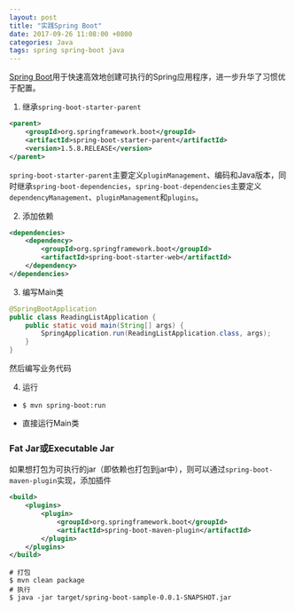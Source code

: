 ```yaml
---
layout: post
title: "实践Spring Boot"
date: 2017-09-26 11:08:00 +0800
categories: Java
tags: spring spring-boot java
---
```


[Spring Boot](http://projects.spring.io/spring-boot/)用于快速高效地创建可执行的Spring应用程序，进一步升华了习惯优于配置。

1. 继承`spring-boot-starter-parent`

```xml
<parent>
    <groupId>org.springframework.boot</groupId>
    <artifactId>spring-boot-starter-parent</artifactId>
    <version>1.5.8.RELEASE</version>
</parent>
```

`spring-boot-starter-parent`主要定义`pluginManagement`、编码和Java版本，同时继承`spring-boot-dependencies`，`spring-boot-dependencies`主要定义`dependencyManagement`、`pluginManagement`和`plugins`。

2. 添加依赖

```xml
<dependencies>
    <dependency>
        <groupId>org.springframework.boot</groupId>
        <artifactId>spring-boot-starter-web</artifactId>
    </dependency>
</dependencies>
```

3. 编写Main类

```java
@SpringBootApplication
public class ReadingListApplication {
	public static void main(String[] args) {
		SpringApplication.run(ReadingListApplication.class, args);
	}
}
```

然后编写业务代码

4. 运行

* ```shell
  $ mvn spring-boot:run
  ```

* 直接运行Main类

### Fat Jar或Executable Jar

如果想打包为可执行的jar（即依赖也打包到jar中），则可以通过`spring-boot-maven-plugin`实现，添加插件

```xml
<build>
    <plugins>
        <plugin>
            <groupId>org.springframework.boot</groupId>
            <artifactId>spring-boot-maven-plugin</artifactId>
        </plugin>
    </plugins>
</build>
```

```shell
# 打包
$ mvn clean package
# 执行
$ java -jar target/spring-boot-sample-0.0.1-SNAPSHOT.jar
```

